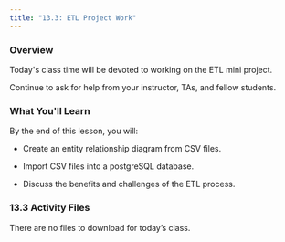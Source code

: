 ```yaml
---
title: "13.3: ETL Project Work"
---
```

<img style="display: none;" src="https://static.bc-edx.com/data/dl-1-2/m13/lms/img/banner.png" alt="lesson banner" />

### Overview

Today's class time will be devoted to working on the ETL mini project.  

Continue to ask for help from your instructor, TAs, and fellow students.

### What You'll Learn

By the end of this lesson, you will:

* Create an entity relationship diagram from CSV files.

* Import CSV files into a postgreSQL database. 

* Discuss the benefits and challenges of the ETL process.

### 13.3 Activity Files

There are no files to download for today’s class.